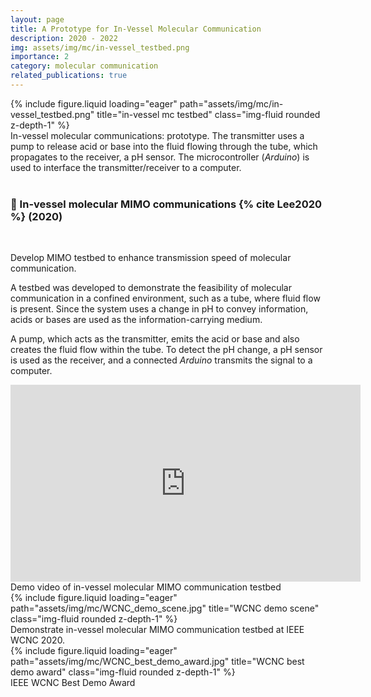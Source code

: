 ```yaml
---
layout: page
title: A Prototype for In-Vessel Molecular Communication
description: 2020 - 2022
img: assets/img/mc/in-vessel_testbed.png
importance: 2
category: molecular communication
related_publications: true
---
```


<div class="row">
    <div class="col-sm mt-3 mt-md-0">
        {% include figure.liquid loading="eager" path="assets/img/mc/in-vessel_testbed.png" title="in-vessel mc testbed" class="img-fluid rounded z-depth-1" %}
    </div>
</div>
<div class="caption">
    In-vessel molecular communications: prototype. The transmitter uses a pump to release acid or base into the fluid flowing through the tube, which propagates to the receiver, a pH sensor. The microcontroller (<i>Arduino</i>) is used to interface the transmitter/receiver to a computer.
</div>

<br>

<h3><b>📜 In-vessel molecular MIMO communications {% cite Lee2020 %} (2020)</b></h3>

<br>

Develop MIMO testbed to enhance transmission speed of molecular communication.

A testbed was developed to demonstrate the feasibility of molecular communication in a confined environment, such as a tube, where fluid flow is present. Since the system uses a change in pH to convey information, acids or bases are used as the information-carrying medium.

A pump, which acts as the transmitter, emits the acid or base and also creates the fluid flow within the tube. To detect the pH change, a pH sensor is used as the receiver, and a connected <i>Arduino</i> transmits the signal to a computer.

<div class="row">
    <div class="col-sm mt-3 mt-md-0">
        <iframe width="560" height="315" src="https://www.youtube.com/embed/_jfCpNyV1Uc?si=vX0lOpVHSbZIn8s8" title="YouTube video player" frameborder="0" allow="accelerometer; autoplay; clipboard-write; encrypted-media; gyroscope; picture-in-picture; web-share" referrerpolicy="strict-origin-when-cross-origin" allowfullscreen style="display: block; margin: 0 auto;"></iframe>
   </div>
</div>
<div class="caption">
    Demo video of in-vessel molecular MIMO communication testbed
</div>

<div class="row">
    <div class="col-sm mt-3 mt-md-0">
        {% include figure.liquid loading="eager" path="assets/img/mc/WCNC_demo_scene.jpg" title="WCNC demo scene" class="img-fluid rounded z-depth-1" %}
    </div>
</div>
<div class="caption">
    Demonstrate in-vessel molecular MIMO communication testbed at IEEE WCNC 2020.
</div>

<div class="row">
    <div class="col-sm mt-3 mt-md-0">
        {% include figure.liquid loading="eager" path="assets/img/mc/WCNC_best_demo_award.jpg" title="WCNC best demo award" class="img-fluid rounded z-depth-1" %}
    </div>
</div>
<div class="caption">
    IEEE WCNC Best Demo Award
</div>

<br>
